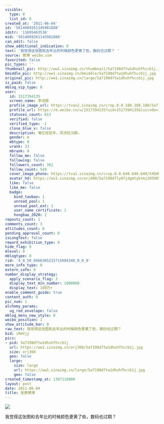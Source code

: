 ```yaml
---
visible:
  type: 0
  list_id: 0
created_at: '2011-06-04'
id: '5614089261145981888'
idstr: '11695463536'
mid: '5614089261145981888'
can_edit: false
show_additional_indication: 0
text: '我觉得这张图和去年比的时候颜色更黄了些，数码也过期？ '
source: 微博 weibo.com
favorited: false
pic_types: ''
thumbnail_pic: http://ww1.sinaimg.cn/thumbnail/5a7198d7tw1dhuhfhccb1j.jpg
bmiddle_pic: http://ww1.sinaimg.cn/bmiddle/5a7198d7tw1dhuhfhccb1j.jpg
original_pic: http://ww1.sinaimg.cn/large/5a7198d7tw1dhuhfhccb1j.jpg
is_paid: false
mblog_vip_type: 0
user:
  id: 1517394135
  screen_name: 李消极
  profile_image_url: https://tvax2.sinaimg.cn/crop.0.0.180.180.180/5a7198d7ly8fjdgmtyktmj20500500so.jpg?KID=imgbed,tva&Expires=1606399972&ssig=2PaXsSZ7bO
  profile_url: https://m.weibo.cn/u/1517394135?uid=1517394135&luicode=10000011&lfid=2304131517394135_-_WEIBO_SECOND_PROFILE_WEIBO
  statuses_count: 613
  verified: false
  verified_type: -1
  close_blue_v: false
  description: 唯忆轻狂年，风流任沉醉。
  gender: m
  mbtype: 0
  urank: 33
  mbrank: 0
  follow_me: false
  following: false
  followers_count: 362
  follow_count: 549
  cover_image_phone: https://tva1.sinaimg.cn/crop.0.0.640.640.640/549d0121tw1egm1kjly3jj20hs0hsq4f.jpg
  avatar_hd: https://wx2.sinaimg.cn/orj480/5a7198d7ly8fjdgmtyktmj20500500so.jpg
  like: false
  like_me: false
  badge:
    bind_taobao: 1
    unread_pool: 1
    unread_pool_ext: 1
    user_name_certificate: 1
    hongbao_2020: 2
reposts_count: 1
comments_count: 3
attitudes_count: 0
pending_approval_count: 0
isLongText: false
reward_exhibition_type: 0
hide_flag: 0
mlevel: 0
mblogtype: 0
rid: '4_0_50_6666365215715604348_0_0_0'
more_info_type: 0
extern_safe: 0
number_display_strategy:
  apply_scenario_flag: 3
  display_text_min_number: 1000000
  display_text: 100万+
enable_comment_guide: true
content_auth: 0
pic_num: 1
alchemy_params:
  ug_red_envelope: false
mblog_menu_new_style: 0
weibo_position: 1
show_attitude_bar: 0
raw_text: 我觉得这张图和去年比的时候颜色更黄了些，数码也过期？ ​​​
bid: iRmVjy
pics:
- pid: 5a7198d7tw1dhuhfhccb1j
  url: https://ww1.sinaimg.cn/orj360/5a7198d7tw1dhuhfhccb1j.jpg
  size: orj360
  geo: false
  large:
    size: large
    url: https://ww1.sinaimg.cn/large/5a7198d7tw1dhuhfhccb1j.jpg
    geo: false
created_timestamp_at: 1307116800
layout: post
date: 2011-06-04
title: 发表微博
---
```


![](http://ww1.sinaimg.cn/large/5a7198d7tw1dhuhfhccb1j.jpg)

我觉得这张图和去年比的时候颜色更黄了些，数码也过期？ 


